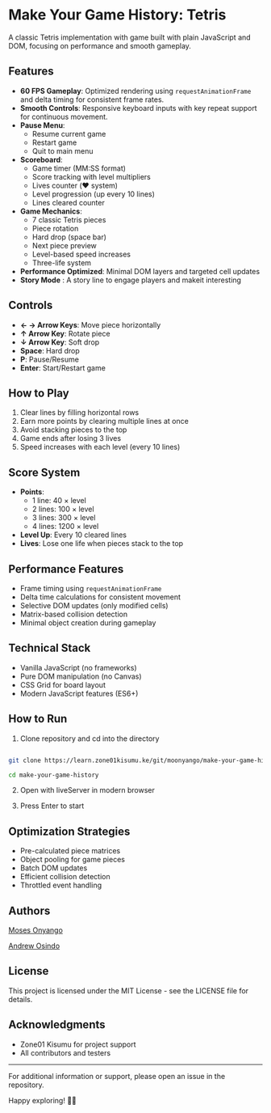 # Make Your Game History: Tetris

A classic Tetris implementation with game built with plain JavaScript and DOM, focusing on performance and smooth gameplay.

## Features

- **60 FPS Gameplay**: Optimized rendering using `requestAnimationFrame` and delta timing for consistent frame rates.
- **Smooth Controls**: Responsive keyboard inputs with key repeat support for continuous movement.
- **Pause Menu**:
  - Resume current game
  - Restart game
  - Quit to main menu
- **Scoreboard**:
  - Game timer (MM:SS format)
  - Score tracking with level multipliers
  - Lives counter (❤️ system)
  - Level progression (up every 10 lines)
  - Lines cleared counter
- **Game Mechanics**:
  - 7 classic Tetris pieces
  - Piece rotation
  - Hard drop (space bar)
  - Next piece preview
  - Level-based speed increases
  - Three-life system
- **Performance Optimized**: Minimal DOM layers and targeted cell updates
- **Story Mode** : A story line to engage players and makeit interesting

## Controls

- **← → Arrow Keys**: Move piece horizontally
- **↑ Arrow Key**: Rotate piece
- **↓ Arrow Key**: Soft drop
- **Space**: Hard drop
- **P**: Pause/Resume
- **Enter**: Start/Restart game

## How to Play

1. Clear lines by filling horizontal rows
2. Earn more points by clearing multiple lines at once
3. Avoid stacking pieces to the top
4. Game ends after losing 3 lives
5. Speed increases with each level (every 10 lines)

## Score System

- **Points**:
  - 1 line: 40 × level
  - 2 lines: 100 × level
  - 3 lines: 300 × level
  - 4 lines: 1200 × level
- **Level Up**: Every 10 cleared lines
- **Lives**: Lose one life when pieces stack to the top

## Performance Features

- Frame timing using `requestAnimationFrame`
- Delta time calculations for consistent movement
- Selective DOM updates (only modified cells)
- Matrix-based collision detection
- Minimal object creation during gameplay

## Technical Stack

- Vanilla JavaScript (no frameworks)
- Pure DOM manipulation (no Canvas)
- CSS Grid for board layout
- Modern JavaScript features (ES6+)

## How to Run

1. Clone repository and cd into the directory

```bash

git clone https://learn.zone01kisumu.ke/git/moonyango/make-your-game-history

cd make-your-game-history

```

2. Open with liveServer in modern browser


3. Press Enter to start

## Optimization Strategies

- Pre-calculated piece matrices
- Object pooling for game pieces
- Batch DOM updates
- Efficient collision detection
- Throttled event handling

## Authors

[Moses Onyango](https://github.com/moseeh)

[Andrew Osindo](https://github.com/andyosyndoh)


## License
This project is licensed under the MIT License - see the LICENSE file for details.

## Acknowledgments
- Zone01 Kisumu for project support
- All contributors and testers

---
For additional information or support, please open an issue in the repository.

Happy exploring! 🎸✨